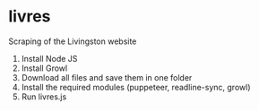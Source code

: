 # livres
Scraping of the Livingston website

1) Install Node JS
2) Install Growl
3) Download all files and save them in one folder
4) Install the required modules (puppeteer, readline-sync, growl)
5) Run livres.js
